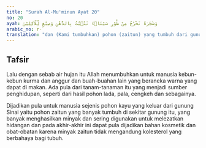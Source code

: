 ```yaml
---
title: "Surah Al-Mu'minun Ayat 20"
no: 20
ayah: وَشَجَرَةً تَخْرُجُ مِنْ طُوْرِ سَيْنَاۤءَ تَنْۢبُتُ بِالدُّهْنِ وَصِبْغٍ لِّلْاٰكِلِيْنَ 
arabic_no: ٢٠
translation: "dan (Kami tumbuhkan) pohon (zaitun) yang tumbuh dari gunung Sinai, yang menghasilkan minyak, dan bahan pembangkit selera bagi orang-orang yang makan. "
---
```


## Tafsir

Lalu dengan sebab air hujan itu Allah menumbuhkan untuk manusia kebun-kebun kurma dan anggur dan buah-buahan lain yang beraneka warna yang dapat di makan. Ada pula dari tanam-tanaman itu yang menjadi sumber penghidupan, seperti dari hasil pohon lada, pala, cengkeh dan sebagainya.

Dijadikan pula untuk manusia sejenis pohon kayu yang keluar dari gunung Sinai yaitu pohon zaitun yang banyak tumbuh di sekitar gunung itu, yang banyak menghasilkan minyak dan sering digunakan untuk melezatkan hidangan dan pada akhir-akhir ini dapat pula dijadikan bahan kosmetik dan obat-obatan karena minyak zaitun tidak mengandung kolesterol yang berbahaya bagi tubuh.